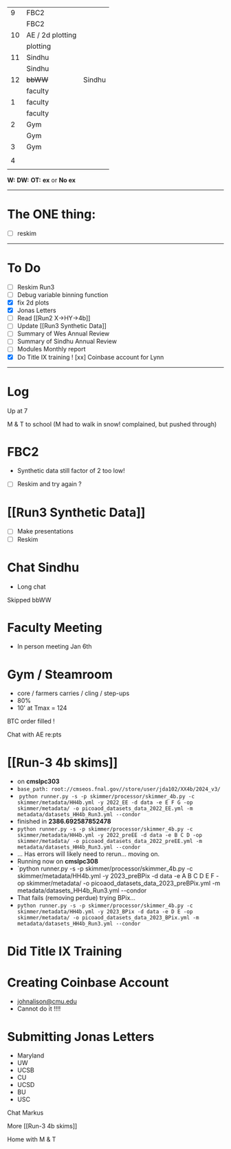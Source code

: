 
|     |                  |        |
| --- | ---------------- | ------ |
| 9   | FBC2             |        |
|     | FBC2             |        |
| 10  | AE / 2d plotting |        |
|     | plotting         |        |
| 11  | Sindhu           |        |
|     | Sindhu           |        |
| 12  | ~~bbWW~~         | Sindhu |
|     | faculty          |        |
| 1   | faculty          |        |
|     | faculty          |        |
| 2   | Gym              |        |
|     | Gym              |        |
| 3   | Gym              |        |
|     |                  |        |
| 4   |                  |        |
|     |                  |        |

**W:**
**DW:**
**OT:**
**ex** or **No ex**

---
# The ONE thing: 
- [ ] reskim

---
# To Do

- [ ] Reskim Run3
- [ ] Debug variable binning function
- [x] fix 2d plots
- [x] Jonas Letters
- [ ] Read [[Run2 X->HY->4b]]
- [ ] Update [[Run3 Synthetic Data]]
- [ ] Summary of Wes Annual Review
- [ ] Summary of Sindhu Annual Review
- [ ] Modules Monthly report
- [x] Do Title IX training !
[xx] Coinbase account for Lynn

---

# Log

Up at 7 

M & T to school (M had to walk in snow! complained, but pushed through)

# FBC2
- Synthetic data still factor of 2 too low!
- [ ] Reskim and try again ? 

# [[Run3 Synthetic Data]]
- [ ] Make presentations
- [ ] Reskim

# Chat Sindhu
- Long chat 

Skipped bbWW

# Faculty Meeting
- In person meeting Jan 6th

# Gym / Steamroom
- core / farmers carries / cling / step-ups
- 80% 
- 10' at Tmax = 124

BTC order filled ! 

Chat with AE re:pts
# [[Run-3 4b skims]]
- on **cmslpc303**
- `base_path: root://cmseos.fnal.gov//store/user/jda102/XX4b/2024_v3/`
-  `python runner.py -s -p skimmer/processor/skimmer_4b.py -c  skimmer/metadata/HH4b.yml -y 2022_EE -d data -e E F G -op  skimmer/metadata/ -o picoaod_datasets_data_2022_EE.yml -m  metadata/datasets_HH4b_Run3.yml --condor`
- finished in **2386.692587852478**
- `python runner.py -s -p skimmer/processor/skimmer_4b.py -c  skimmer/metadata/HH4b.yml -y 2022_preEE -d data -e B C D -op  skimmer/metadata/ -o picoaod_datasets_data_2022_preEE.yml -m  metadata/datasets_HH4b_Run3.yml --condor`
- ... Has errors will likely need to rerun... moving on.
- Running now on **cmslpc308**
- `python runner.py -s -p skimmer/processor/skimmer_4b.py -c  skimmer/metadata/HH4b.yml -y 2023_preBPix -d data -e A B C D E F -op  skimmer/metadata/ -o picoaod_datasets_data_2023_preBPix.yml -m  metadata/datasets_HH4b_Run3.yml --condor 
- That fails (removing perdue)  trying BPix...
- `python runner.py -s -p skimmer/processor/skimmer_4b.py -c  skimmer/metadata/HH4b.yml -y 2023_BPix -d data -e D E -op  skimmer/metadata/ -o picoaod_datasets_data_2023_BPix.yml -m metadata/datasets_HH4b_Run3.yml --condor`

# Did Title IX Training


# Creating Coinbase Account
- johnalison@cmu.edu
- Cannot do it !!!! 

# Submitting Jonas Letters
- Maryland
- UW
- UCSB
- CU
- UCSD
- BU
- USC

Chat Markus

More [[Run-3 4b skims]]

Home with M & T 